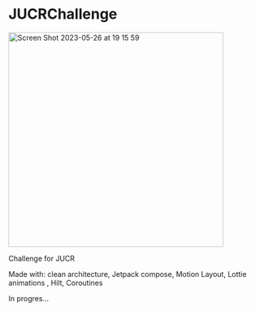 # JUCRChallenge

<img width="423" alt="Screen Shot 2023-05-26 at 19 15 59" src="https://github.com/rafaelaltamirano/JUCRChallenge/assets/53957022/3c678832-3384-4b1c-93ae-69110ec87e0f">


Challenge for JUCR 

Made with:
clean architecture,
Jetpack compose,
Motion Layout,
Lottie animations ,
Hilt,
Coroutines


In progres...
